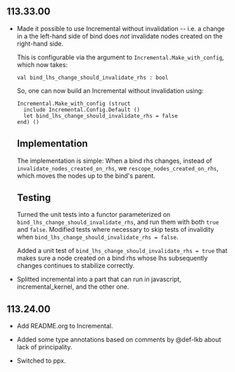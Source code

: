 ## 113.33.00

- Made it possible to use Incremental without invalidation -- i.e. a
  change in a the left-hand side of bind does *not* invalidate nodes
  created on the right-hand side.

  This is configurable via the argument to
  `Incremental.Make_with_config`, which now takes:

      val bind_lhs_change_should_invalidate_rhs : bool

  So, one can now build an Incremental without invalidation using:

      Incremental.Make_with_config (struct
        include Incremental.Config.Default ()
        let bind_lhs_change_should_invalidate_rhs = false
      end) ()

  Implementation
  --------------
  The implementation is simple:
    When a bind rhs changes, instead of `invalidate_nodes_created_on_rhs`,
    we `rescope_nodes_created_on_rhs`, which moves the nodes up to
    the bind's parent.

  Testing
  -------
  Turned the unit tests into a functor parameterized on
  `bind_lhs_change_should_invalidate_rhs`, and run them with both `true`
  and `false`.  Modified tests where necessary to skip tests of
  invalidity when `bind_lhs_change_should_invalidate_rhs = false`.

  Added a unit test of `bind_lhs_change_should_invalidate_rhs = true`
  that makes sure a node created on a bind rhs whose lhs subsequently
  changes continues to stabilize correctly.

- Splitted incremental into a part that can run in javascript, incremental_kernel, and the
  other one.

## 113.24.00

- Add README.org to Incremental.

- Added some type annotations based on comments by @def-lkb about lack of
  principality.

- Switched to ppx.
